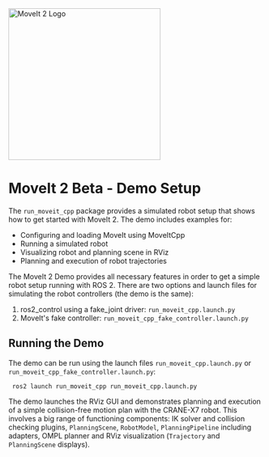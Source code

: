 <img src="https://github.com/ros-planning/moveit.ros.org/blob/main/assets/logo/moveit2/moveit_logo-black.png" alt="MoveIt 2 Logo" width="300"/>

# MoveIt 2 Beta - Demo Setup

The `run_moveit_cpp` package provides a simulated robot setup that shows how to get started with MoveIt 2.
The demo includes examples for:

* Configuring and loading MoveIt using MoveItCpp
* Running a simulated robot
* Visualizing robot and planning scene in RViz
* Planning and execution of robot trajectories

The MoveIt 2 Demo provides all necessary features in order to get a simple robot setup running with ROS 2.
There are two options and launch files for simulating the robot controllers (the demo is the same):

1. ros2_control using a fake_joint driver: `run_moveit_cpp.launch.py`
1. MoveIt's fake controller: `run_moveit_cpp_fake_controller.launch.py`
    
## Running the Demo
 
The demo can be run using the launch files `run_moveit_cpp.launch.py` or `run_moveit_cpp_fake_controller.launch.py`:
 
     ros2 launch run_moveit_cpp run_moveit_cpp.launch.py
     
The demo launches the RViz GUI and demonstrates planning and execution of a simple collision-free motion plan with the CRANE-X7 robot.
This involves a big range of functioning components: IK solver and collision checking plugins, `PlanningScene`, `RobotModel`, `PlanningPipeline` including adapters, OMPL planner and RViz visualization (`Trajectory` and `PlanningScene` displays).
